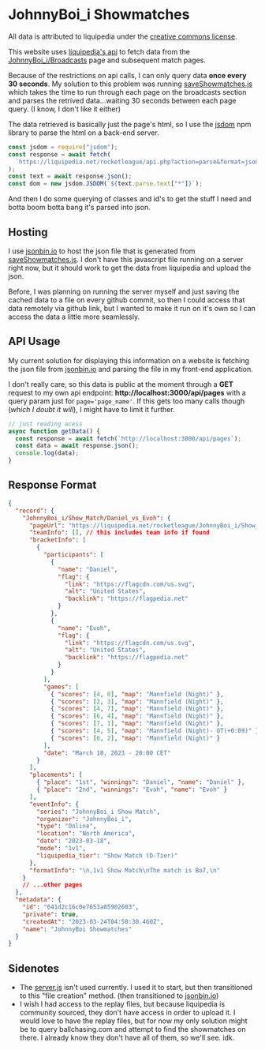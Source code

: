 # JohnnyBoi_i Showmatches

All data is attributed to liquipedia under the [creative commons license](https://liquipedia.net/commons/Liquipedia:Copyrights).

This website uses [liquipedia's api](https://liquipedia.net/rocketleague/api.php) to fetch data from the [JohnnyBoi_i/Broadcasts](https://liquipedia.net/rocketleague/JohnnyBoi_i/Broadcasts) page and subsequent match pages.

Because of the restrictions on api calls, I can only query data **once every 30 seconds**. My solution to this problem was running [saveShowmatches.js](saveShowmatches.js) which takes the time to run through each page on the broadcasts section and parses the retrived data...waiting 30 seconds between each page query. (I know, I don't like it either)

The data retrieved is basically just the page's html, so I use the [jsdom](https://www.npmjs.com/package/jsdom) npm library to parse the html on a back-end server.

```js
const jsdom = require("jsdom");
const response = await fetch(
  `https://liquipedia.net/rocketleague/api.php?action=parse&format=json&prop=text&page=JohnnyBoi_i/Broadcasts`
);
const text = await response.json();
const dom = new jsdom.JSDOM(`${text.parse.text["*"]}`);
```

And then I do some querying of classes and id's to get the stuff I need and botta boom botta bang it's parsed into json.

## Hosting

I use [jsonbin.io](https://jsonbin.io/) to host the json file that is generated from [saveShowmatches.js](saveShowmatches.js). I don't have this javascript file running on a server right now, but it should work to get the data from liquipedia and upload the json.

Before, I was planning on running the server myself and just saving the cached data to a file on every github commit, so then I could access that data remotely via github link, but I wanted to make it run on it's own so I can access the data a little more seamlessly.

## API Usage

My current solution for displaying this information on a website is fetching the json file from [jsonbin.io](https://jsonbin.io/) and parsing the file in my front-end application.

I don't really care, so this data is public at the moment through a **GET** request to my own api endpoint: **http://localhost:3000/api/pages** with a query param just for `page='page_name'`. If this gets too many calls though (_which I doubt it will_), I might have to limit it further.

```js
// just reading acess
async function getData() {
  const response = await fetch(`http://localhost:3000/api/pages`);
  const data = await response.json();
  console.log(data);
}
```

## Response Format

```json
{
  "record": {
    "JohnnyBoi_i/Show_Match/Daniel_vs_Evoh": {
      "pageUrl": "https://liquipedia.net/rocketleague/JohnnyBoi_i/Show_Match/Daniel_vs_Evoh",
      "teamInfo": [], // this includes team info if found
      "bracketInfo": [
        {
          "participants": [
            {
              "name": "Daniel",
              "flag": {
                "link": "https://flagcdn.com/us.svg",
                "alt": "United States",
                "backlink": "https://flagpedia.net"
              }
            },
            {
              "name": "Evoh",
              "flag": {
                "link": "https://flagcdn.com/us.svg",
                "alt": "United States",
                "backlink": "https://flagpedia.net"
              }
            }
          ],
          "games": [
            { "scores": [4, 0], "map": "Mannfield (Night)" },
            { "scores": [2, 3], "map": "Mannfield (Night)" },
            { "scores": [4, 7], "map": "Mannfield (Night)" },
            { "scores": [6, 4], "map": "Mannfield (Night)" },
            { "scores": [7, 1], "map": "Mannfield (Night)" },
            { "scores": [4, 5], "map": "Mannfield (Night)- OT(+0:09)" },
            { "scores": [6, 2], "map": "Mannfield (Night)" }
          ],
          "date": "March 18, 2023 - 20:00 CET"
        }
      ],
      "placements": [
        { "place": "1st", "winnings": "Daniel", "name": "Daniel" },
        { "place": "2nd", "winnings": "Evoh", "name": "Evoh" }
      ],
      "eventInfo": {
        "series": "JohnnyBoi_i Show Match",
        "organizer": "JohnnyBoi_i",
        "type": "Online",
        "location": "North America",
        "date": "2023-03-18",
        "mode": "1v1",
        "liquipedia_tier": "Show Match (D-Tier)"
      },
      "formatInfo": "\n,1v1 Show Match\nThe match is Bo7,\n"
    }
    // ...other pages
  },
  "metadata": {
    "id": "641d2c16c0e7653a05902603",
    "private": true,
    "createdAt": "2023-03-24T04:50:30.460Z",
    "name": "JohnnyBoi Showmatches"
  }
}
```

## Sidenotes

- The [server.js](server.js) isn't used currently. I used it to start, but then transitioned to this "file creation" method. (then transitioned to [jsonbin.io](https://jsonbin.io/))
- I wish I had access to the replay files, but because liquipedia is community sourced, they don't have access in order to upload it. I would love to have the replay files, but for now my only solution might be to query ballchasing.com and attempt to find the showmatches on there. I already know they don't have all of them, so we'll see. idk.

